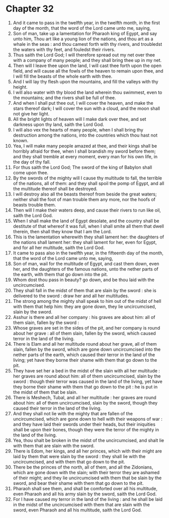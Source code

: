 # Chapter 32

1. And it came to pass in the twelfth year, in the twelfth month, in the first day of the month, that the word of the Lord came unto me, saying,
2. Son of man, take up a lamentation for Pharaoh king of Egypt, and say unto him, Thou art like a young lion of the nations, and thou art as a whale in the seas : and thou camest forth with thy rivers, and troubledst the waters with thy feet, and fouledst their rivers.
3. Thus saith the Lord God; I will therefore spread out my net over thee with a company of many people; and they shall bring thee up in my net.
4. Then will I leave thee upon the land, I will cast thee forth upon the open field, and will cause all the fowls of the heaven to remain upon thee, and I will fill the beasts of the whole earth with thee.
5. And I will lay thy flesh upon the mountains, and fill the valleys with thy height.
6. I will also water with thy blood the land wherein thou swimmest, even to the mountains; and the rivers shall be full of thee.
7. And when I shall put thee out, I will cover the heaven, and make the stars thereof dark; I will cover the sun with a cloud, and the moon shall not give her light.
8. All the bright lights of heaven will I make dark over thee, and set darkness upon thy land, saith the Lord God.
9. I will also vex the hearts of many people, when I shall bring thy destruction among the nations, into the countries which thou hast not known.
10. Yea, I will make many people amazed at thee, and their kings shall be horribly afraid for thee, when I shall brandish my sword before them; and they shall tremble at every moment, every man for his own life, in the day of thy fall.
11. For thus saith the Lord God; The sword of the king of Babylon shall come upon thee.
12. By the swords of the mighty will I cause thy multitude to fall, the terrible of the nations, all of them: and they shall spoil the pomp of Egypt, and all the multitude thereof shall be destroyed.
13. I will destroy also all the beasts thereof from beside the great waters; neither shall the foot of man trouble them any more, nor the hoofs of beasts trouble them.
14. Then will I make their waters deep, and cause their rivers to run like oil, saith the Lord God.
15. When I shall make the land of Egypt desolate, and the country shall be destitute of that whereof it was full, when I shall smite all them that dwell therein, then shall they know that I am the Lord.
16. This is the lamentation wherewith they shall lament her: the daughters of the nations shall lament her: they shall lament for her, even for Egypt, and for all her multitude, saith the Lord God.
17. It came to pass also in the twelfth year, in the fifteenth day of the month, that the word of the Lord came unto me, saying,
18. Son of man, wail for the multitude of Egypt, and cast them down, even her, and the daughters of the famous nations, unto the nether parts of the earth, with them that go down into the pit.
19. Whom dost thou pass in beauty? go down, and be thou laid with the uncircumcised.
20. They shall fall in the midst of them that are slain by the sword : she is delivered to the sword : draw her and all her multitudes.
21. The strong among the mighty shall speak to him out of the midst of hell with them that help him: they are gone down, they lie uncircumcised, slain by the sword.
22. Asshur is there and all her company : his graves are about him: all of them slain, fallen by the sword :
23. Whose graves are set in the sides of the pit, and her company is round about her grave : all of them slain, fallen by the sword, which caused terror in the land of the living.
24. There is Elam and all her multitude round about her grave, all of them slain, fallen by the sword, which are gone down uncircumcised into the nether parts of the earth, which caused their terror in the land of the living; yet have they borne their shame with them that go down to the pit.
25. They have set her a bed in the midst of the slain with all her multitude : her graves are round about him: all of them uncircumcised, slain by the sword : though their terror was caused in the land of the living, yet have they borne their shame with them that go down to the pit : he is put in the midst of them that be slain.
26. There is Meshech, Tubal, and all her multitude : her graves are round about him: all of them uncircumcised, slain by the sword, though they caused their terror in the land of the living.
27. And they shall not lie with the mighty that are fallen of the uncircumcised, which are gone down to hell with their weapons of war : and they have laid their swords under their heads, but their iniquities shall be upon their bones, though they were the terror of the mighty in the land of the living.
28. Yea, thou shalt be broken in the midst of the uncircumcised, and shalt lie with them that are slain with the sword.
29. There is Edom, her kings, and all her princes, which with their might are laid by them that were slain by the sword : they shall lie with the uncircumcised, and with them that go down to the pit.
30. There be the princes of the north, all of them, and all the Zidonians, which are gone down with the slain; with their terror they are ashamed of their might; and they lie uncircumcised with them that be slain by the sword, and bear their shame with them that go down to the pit.
31. Pharaoh shall see them, and shall be comforted over all his multitude, even Pharaoh and all his army slain by the sword, saith the Lord God.
32. For I have caused my terror in the land of the living : and he shall be laid in the midst of the uncircumcised with them that are slain with the sword, even Pharaoh and all his multitude, saith the Lord God.


